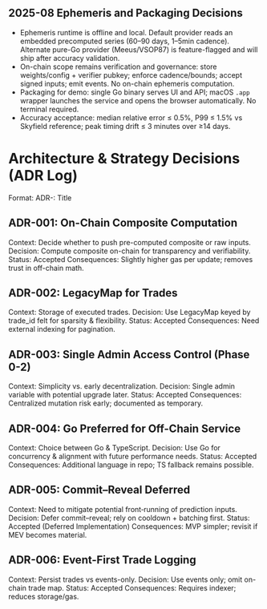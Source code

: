 ## 2025-08 Ephemeris and Packaging Decisions

- Ephemeris runtime is offline and local. Default provider reads an embedded precomputed series (60–90 days, 1–5min cadence). Alternate pure-Go provider (Meeus/VSOP87) is feature-flagged and will ship after accuracy validation.
- On-chain scope remains verification and governance: store weights/config + verifier pubkey; enforce cadence/bounds; accept signed inputs; emit events. No on-chain ephemeris computation.
- Packaging for demo: single Go binary serves UI and API; macOS `.app` wrapper launches the service and opens the browser automatically. No terminal required.
- Accuracy acceptance: median relative error ≤ 0.5%, P99 ≤ 1.5% vs Skyfield reference; peak timing drift ≤ 3 minutes over ≥14 days.

# Architecture & Strategy Decisions (ADR Log)

Format: ADR-<increment>: Title

## ADR-001: On-Chain Composite Computation

Context: Decide whether to push pre-computed composite or raw inputs.
Decision: Compute composite on-chain for transparency and verifiability.
Status: Accepted
Consequences: Slightly higher gas per update; removes trust in off-chain math.

## ADR-002: LegacyMap for Trades

Context: Storage of executed trades.
Decision: Use LegacyMap keyed by trade_id felt for sparsity & flexibility.
Status: Accepted
Consequences: Need external indexing for pagination.

## ADR-003: Single Admin Access Control (Phase 0-2)

Context: Simplicity vs. early decentralization.
Decision: Single admin variable with potential upgrade later.
Status: Accepted
Consequences: Centralized mutation risk early; documented as temporary.

## ADR-004: Go Preferred for Off-Chain Service

Context: Choice between Go & TypeScript.
Decision: Use Go for concurrency & alignment with future performance needs.
Status: Accepted
Consequences: Additional language in repo; TS fallback remains possible.

## ADR-005: Commit–Reveal Deferred

Context: Need to mitigate potential front‑running of prediction inputs.
Decision: Defer commit–reveal; rely on cooldown + batching first.
Status: Accepted (Deferred Implementation)
Consequences: MVP simpler; revisit if MEV becomes material.

## ADR-006: Event-First Trade Logging

Context: Persist trades vs events-only.
Decision: Use events only; omit on-chain trade map.
Status: Accepted
Consequences: Requires indexer; reduces storage/gas.
